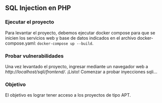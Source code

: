 ## SQL Injection en PHP

### Ejecutar el proyecto
Para levantar el proyecto, debemos ejecutar docker compose para que se inicien los servicios web y base de datos indicados en el archivo docker-compose.yaml: 
`docker-compose up --build`.

### Probar vulnerabilidades
Una vez levantado el proyecto, ingresar mediante un navegador web a *http://localhost/sqli/frontend/*. ¡Listo! Comenzar a probar inyecciones sqli...

### Objetivo
El objetivo es lograr tener acceso a los proyectos de tipo APT.
